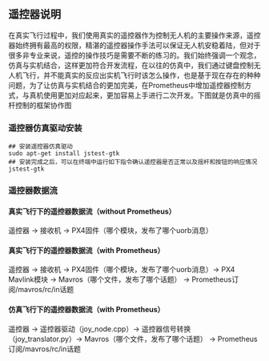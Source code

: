 ## 遥控器说明

在真实飞行过程中，我们使用真实的遥控器作为控制无人机的主要操作来源，遥控器始终拥有最高的权限，精湛的遥控器操作手法可以保证无人机安稳着陆，但对于很多非专业来说，遥控的操作技巧是需要不断的练习的。我们始终强调一个观念，仿真与实机结合，这样更加符合开发流程，在以往的仿真中，我们通过键盘控制无人机飞行，并不能真实的反应出实机飞行时该怎么操作，也是基于现在存在的种种问题，为了让仿真与实机结合的更加完美，在Prometheus中增加遥控器控制方式，与真机使用更加对应起来，更加容易上手进行二次开发。下图就是仿真中的摇杆控制的框架协作图

### 遥控器仿真驱动安装

```shell
## 安装遥控器仿真驱动
sudo apt-get install jstest-gtk
## 安装完成之后，可以在终端中运行如下指令确认遥控器是否正常以及摇杆和按钮的响应情况
jstest-gtk
```

### 遥控器数据流

#### 真实飞行下的遥控器数据流（without Prometheus）

遥控器 -> 接收机  -> PX4固件（哪个模块，发布了哪个uorb消息）

#### 真实飞行下的遥控器数据流（with Prometheus）

遥控器 -> 接收机  -> PX4固件（哪个模块，发布了哪个uorb消息）-> PX4 Mavlink模块 -> Mavros（哪个文件，发布了哪个话题）  -> Prometheus订阅/mavros/rc/in话题

#### 仿真飞行下的遥控器数据流（with Prometheus）

遥控器 -> 遥控器驱动（joy_node.cpp）-> 遥控器信号转换（joy_translator.py）-> Mavros（哪个文件，发布了哪个话题）  -> Prometheus订阅/mavros/rc/in话题

